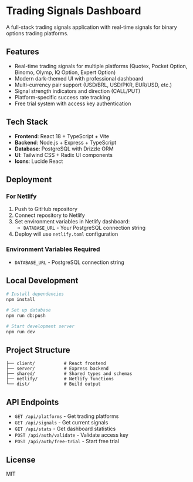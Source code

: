 # Trading Signals Dashboard

A full-stack trading signals application with real-time signals for binary options trading platforms.

## Features

- Real-time trading signals for multiple platforms (Quotex, Pocket Option, Binomo, Olymp, IQ Option, Expert Option)
- Modern dark-themed UI with professional dashboard
- Multi-currency pair support (USD/BRL, USD/PKR, EUR/USD, etc.)
- Signal strength indicators and direction (CALL/PUT)
- Platform-specific success rate tracking
- Free trial system with access key authentication

## Tech Stack

- **Frontend**: React 18 + TypeScript + Vite
- **Backend**: Node.js + Express + TypeScript
- **Database**: PostgreSQL with Drizzle ORM
- **UI**: Tailwind CSS + Radix UI components
- **Icons**: Lucide React

## Deployment

### For Netlify

1. Push to GitHub repository
2. Connect repository to Netlify
3. Set environment variables in Netlify dashboard:
   - `DATABASE_URL` - Your PostgreSQL connection string
4. Deploy will use `netlify.toml` configuration

### Environment Variables Required

- `DATABASE_URL` - PostgreSQL connection string

## Local Development

```bash
# Install dependencies
npm install

# Set up database
npm run db:push

# Start development server
npm run dev
```

## Project Structure

```
├── client/           # React frontend
├── server/           # Express backend
├── shared/           # Shared types and schemas
├── netlify/          # Netlify functions
└── dist/             # Build output
```

## API Endpoints

- `GET /api/platforms` - Get trading platforms
- `GET /api/signals` - Get current signals
- `GET /api/stats` - Get dashboard statistics
- `POST /api/auth/validate` - Validate access key
- `POST /api/auth/free-trial` - Start free trial

## License

MIT